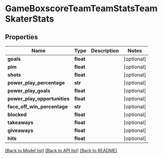 # GameBoxscoreTeamTeamStatsTeamSkaterStats

## Properties
Name | Type | Description | Notes
------------ | ------------- | ------------- | -------------
**goals** | **float** |  | [optional] 
**pim** | **float** |  | [optional] 
**shots** | **float** |  | [optional] 
**power_play_percentage** | **str** |  | [optional] 
**power_play_goals** | **float** |  | [optional] 
**power_play_opportunities** | **float** |  | [optional] 
**face_off_win_percentage** | **str** |  | [optional] 
**blocked** | **float** |  | [optional] 
**takeaways** | **float** |  | [optional] 
**giveaways** | **float** |  | [optional] 
**hits** | **float** |  | [optional] 

[[Back to Model list]](../README.md#documentation-for-models) [[Back to API list]](../README.md#documentation-for-api-endpoints) [[Back to README]](../README.md)


